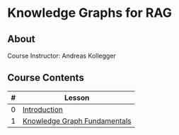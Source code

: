 # Knowledge Graphs for RAG

## About

Course Instructor: Andreas Kollegger

## Course Contents

|#|Lesson    |
|-|----------|
|0|[Introduction](./notes/Lesson_0.md)|
|1|[Knowledge Graph Fundamentals](./notes/Lesson_1.md)|
